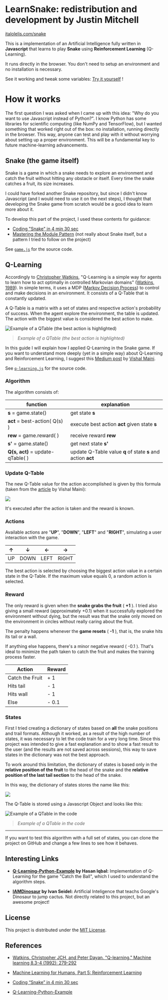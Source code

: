 # LearnSnake: redistribution and development by Justin Mitchell

[italolelis.com/snake](https://italolelis.com/snake)

This is a implementation of an Artificial Intelligence fully written in **Javascript** that learns to play **Snake** using **Reinforcement Learning** (Q-Learning).

It runs directly in the browser. You don't need to setup an environment and no installation is necessary.

See it working and tweak some variables: [Try it yourself](https://italolelis.com/snake) !

# How it works

The first question I was asked when I came up with this idea: "Why do you want to use Javascript instead of Python?". I know Python has some libraries for scientific computing (like NumPy and TensorFlow), but I wanted something that worked right out of the box: no installation, running directly in the browser. This way, anyone can test and play with it without worrying about setting up a proper environment. This will be a fundamental key to future machine-learning advancements.

## Snake (the game itself)

Snake is a game in which a snake needs to explore an environment and catch the fruit without hitting any obstacle or itself. Every time the snake catches a fruit, its size increases.

I could have forked another Snake repository, but since I didn't know Javascript (and I would need to use it on the next steps), I thought that developing the Snake game from scratch would be a good idea to learn more about it.

To develop this part of the project, I used these contents for guidance:

- [Coding "Snake" in 4 min 30 sec](https://www.youtube.com/watch?v=xGmXxpIj6vs)
- [Mastering the Module Pattern](https://toddmotto.com/mastering-the-module-pattern/) (not really about Snake itself, but a pattern I tried to follow on the project)

See [``game.js``](game.js) for the source code.

## Q-Learning

Accordingly to [Christopher Watkins](http://www.cs.rhul.ac.uk/~chrisw/), "Q-Learning is a simple way for agents to learn how to act optimally in controlled Markovian domains" ([Watkins, 1989](https://link.springer.com/content/pdf/10.1007%2FBF00992698.pdf)). In simple terms, it uses a MDP ([Markov Decision Process](https://en.wikipedia.org/wiki/Markov_decision_process)) to control and make decisions in an environment. It consists of a Q-Table that is constantly updated.

A Q-Table is a matrix with a set of states and respective action's probability of success. When the agent explore the environment, the table is updated. The action with the biggest value is considered the best action to make.

![Example of a QTable (the best action is highlighted)](assets/qtable.png)

> _Example of a QTable (the best action is highlighted)_

In this guide I will explain how I applied Q-Learning in the Snake game. If you want to understand more deeply (yet in a simple way) about Q-Learning and Reinforcement Learning, I suggest this [Medium post](https://medium.com/machine-learning-for-humans/reinforcement-learning-6eacf258b265) by [Vishal Maini](https://twitter.com/v_maini).

See [``q-learning.js``](q-learning.js) for the source code.

### Algorithm

The algorithm consists of:

| function | explanation |
| -- | -- |
| **s** = game.state() | get state **s** |
| **act** = best-action( Q(s) ) | execute best action **act** given state **s**  |
| **rew** = game.reward( ) | receive reward **rew** |
| **s'** = game.state() | get next state **s'** |
| **Q(s, act)** = update-qTable( ) | update Q-Table value **q** of state **s** and action **act** |

### Update Q-Table

The new Q-Table value for the action accomplished is given by this formula (taken from the [article](https://medium.com/machine-learning-for-humans/reinforcement-learning-6eacf258b265) by Vishal Maini):

![](assets/update-q-value.png)

It's executed after the action is taken and the reward is known.

### Actions

Available actions are "**UP**", "**DOWN**", "**LEFT**" and "**RIGHT**", simulating a user interaction with the game.

| ↑ | ↓ | ← | → |
| -- | ---- | ---- | ----- |
| UP | DOWN | LEFT | RIGHT |

The best action is selected by choosing the biggest action value in a certain state in the Q-Table. If the maximum value equals 0, a random action is selected.

### Reward

The only reward is given when the **snake grabs the fruit** ( **+1** ). I tried also giving a small reward (approximately +0.1) when it successfully explored the environment without dying, but the result was that the snake only moved on the environment in circles without really caring about the fruit.

The penalty happens whenever the **game resets** ( **-1** ), that is, the snake hits its tail or a wall.

If anything else happens, there's a minor negative reward ( -0.1 ). That's ideal to minimize the path taken to catch the fruit and makes the training process faster.

| Action | Reward |
|-----------------|----|
| Catch the Fruit | + 1 |
| Hits tail | - 1 |
| Hits wall | - 1 |
| Else | - 0.1 |

### States

First I tried creating a dictionary of states based on **all** the snake positions and trail formats. Although it worked, as a result of the high number of states, it was necessary to let the code train for a very long time. Since this project was intended to give a fast explanation and to show a fast result to the user (and the results are not saved across sessions), this way to save states in the dictionary was not the best approach.

To work around this limitation, the dictionary of states is based only in the **relative position of the fruit** to the head of the snake and the **relative position of the last tail section** to the head of the snake.

In this way, the dictionary of states stores the name like this:

![](assets/rel-pose.png)

The Q-Table is stored using a Javascript Object and looks like this:

![Example of a QTable in the code](assets/qtable-json.png)

> _Example of a QTable in the code_

---

If you want to test this algorithm with a full set of states, you can clone the project on GitHub and change a few lines to see how it behaves.

## Interesting Links

- **[Q-Learning-Python-Example](https://github.com/hasanIqbalAnik/q-learning-python-example) by Hasan Iqbal:** Implementation of Q-Learning for the game "Catch the Ball", which I used to understand the algorithm steps.

- **[IAMDinosaur](https://github.com/ivanseidel/IAMDinosaur) by Ivan Seidel:** Artificial Inteligence that teachs Google's Dinosaur to jump cactus. Not directly related to this project, but an awesome project!

## License

This project is distributed under the [MIT License](LICENSE).

## References

- [Watkins, Christopher JCH, and Peter Dayan. "Q-learning." Machine learning 8.3-4 (1992): 279-292](https://link.springer.com/article/10.1007/BF00992698)

- [Machine Learning for Humans, Part 5: Reinforcement Learning](https://medium.com/machine-learning-for-humans/reinforcement-learning-6eacf258b265)
- [Coding “Snake” in 4 min 30 sec](https://www.youtube.com/watch?v=xGmXxpIj6vs)
- [Q-Learning-Python-Example](https://github.com/hasanIqbalAnik/q-learning-python-example)
